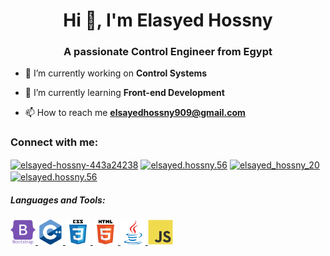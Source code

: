 <h1 align="center">Hi 👋, I'm Elasyed Hossny</h1>
<h3 align="center">A passionate Control Engineer from Egypt</h3>

- 🔭 I’m currently working on **Control Systems**

- 🌱 I’m currently learning **Front-end Development**

- 📫 How to reach me **elsayedhossny909@gmail.com**

<h3 align="left">Connect with me:</h3>
<p align="left">
<a href="https://linkedin.com/in/elsayed-hossny-443a24238" target="_blank"><img align="center" src="https://raw.githubusercontent.com/rahuldkjain/github-profile-readme-generator/master/src/images/icons/Social/linked-in-alt.svg" alt="elsayed-hossny-443a24238" height="30" width="40" /></a>
<a href="https://fb.com/elsayed.hossny.56" target="_blank"><img align="center" src="https://raw.githubusercontent.com/rahuldkjain/github-profile-readme-generator/master/src/images/icons/Social/facebook.svg" alt="elsayed.hossny.56" height="30" width="40" /></a>
<a href="https://instagram.com/elsayed_hossny_20" target="_blank"><img align="center" src="https://raw.githubusercontent.com/rahuldkjain/github-profile-readme-generator/master/src/images/icons/Social/instagram.svg" alt="elsayed_hossny_20" height="30" width="40" /></a>
  <a href="https://twitter.com/Elsayedhossny19" target="_blanck"><img align="center" src="https://raw.githubusercontent.com/rahuldkjain/github-profile-readme-generator/master/src/images/icons/Social/twitter.svg" alt="elsayed.hossny.56" height="30" width="40"/></a>
</p>
<h5 align="left">Languages and Tools:</h5>
<p align="left"> 
<a href="https://getbootstrap.com" target="_blank" rel="noreferrer"> <img src="https://raw.githubusercontent.com/devicons/devicon/master/icons/bootstrap/bootstrap-plain-wordmark.svg" alt="bootstrap" width="40" height="40"/> </a> <a href="https://www.w3schools.com/cpp/" target="_blank" rel="noreferrer"> <img src="https://raw.githubusercontent.com/devicons/devicon/master/icons/cplusplus/cplusplus-original.svg" alt="cplusplus" width="40" height="40"/> </a> <a href="https://www.w3schools.com/css/" target="_blank" rel="noreferrer"> <img src="https://raw.githubusercontent.com/devicons/devicon/master/icons/css3/css3-original-wordmark.svg" alt="css3" width="40" height="40"/> </a> <a href="https://www.w3.org/html/" target="_blank" rel="noreferrer"> <img src="https://raw.githubusercontent.com/devicons/devicon/master/icons/html5/html5-original-wordmark.svg" alt="html5" width="40" height="40"/> </a> <a href="https://www.java.com" target="_blank" rel="noreferrer"> <img src="https://raw.githubusercontent.com/devicons/devicon/master/icons/java/java-original.svg" alt="java" width="40" height="40"/> </a> <a href="https://developer.mozilla.org/en-US/docs/Web/JavaScript" target="_blank" rel="noreferrer"> <img src="https://raw.githubusercontent.com/devicons/devicon/master/icons/javascript/javascript-original.svg" alt="javascript" width="40" height="40"/> </a> </p>
<br>
